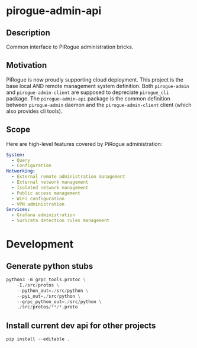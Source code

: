 # pirogue-admin-api

## Description
Common interface to PiRogue administration bricks.

## Motivation
PiRogue is now proudly supporting cloud deployment.
This project is the base local AND remote management system definition.
Both `pirogue-admin` and `pirogue-admin-client` are supposed to depreciate `pirogue_cli` package.
The `pirogue-admin-api` package is the common definition between `pirogue-admin` daemon and the `pirogue-admin-client` client (which also provides cli tools).

## Scope
Here are high-level features covered by PiRogue administration:
```yaml
System:
  - Query
  - Configuration
Networking:
  - External remote administration management
  - External network management
  - Isolated network management
  - Public access management
  - WiFi configuration
  - VPN administration
Services:
  - Grafana administration
  - Suricata detection rules management

```
# Development
## Generate python stubs
```python
python3 -m grpc_tools.protoc \
    -I./src/protos \
    --python_out=./src/python \
    --pyi_out=./src/python \
    --grpc_python_out=./src/python \
    ./src/protos/**/*.proto
```

## Install current dev api for other projects
```python
pip install --editable .
```